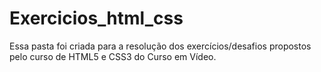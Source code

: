 # Exercicios_html_css
 Essa pasta foi criada para a resolução dos exercícios/desafios propostos pelo curso de HTML5 e CSS3 do Curso em Vídeo.
